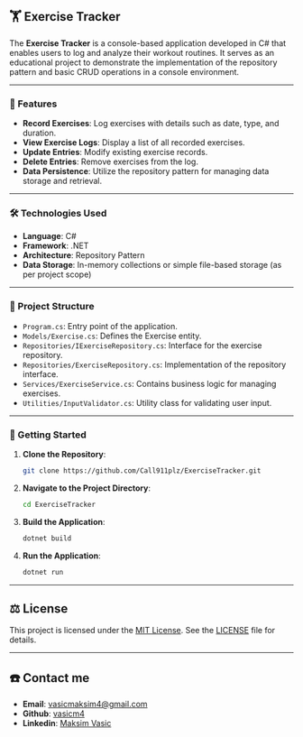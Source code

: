 ## 🏋️ Exercise Tracker

The **Exercise Tracker** is a console-based application developed in C# that enables users to log and analyze their workout routines. It serves as an educational project to demonstrate the implementation of the repository pattern and basic CRUD operations in a console environment.

---

### 🎯 Features

* **Record Exercises**: Log exercises with details such as date, type, and duration.
* **View Exercise Logs**: Display a list of all recorded exercises.
* **Update Entries**: Modify existing exercise records.
* **Delete Entries**: Remove exercises from the log.
* **Data Persistence**: Utilize the repository pattern for managing data storage and retrieval.
---
### 🛠️ Technologies Used

* **Language**: C#
* **Framework**: .NET
* **Architecture**: Repository Pattern
* **Data Storage**: In-memory collections or simple file-based storage (as per project scope)
---
### 📁 Project Structure

* `Program.cs`: Entry point of the application.
* `Models/Exercise.cs`: Defines the Exercise entity.
* `Repositories/IExerciseRepository.cs`: Interface for the exercise repository.
* `Repositories/ExerciseRepository.cs`: Implementation of the repository interface.
* `Services/ExerciseService.cs`: Contains business logic for managing exercises.
* `Utilities/InputValidator.cs`: Utility class for validating user input.
---
### 🚀 Getting Started

1. **Clone the Repository**:

   ```bash
   git clone https://github.com/Call911plz/ExerciseTracker.git
   ```
2. **Navigate to the Project Directory**:

   ```bash
   cd ExerciseTracker
   ```
3. **Build the Application**:

   ```bash
   dotnet build
   ```
4. **Run the Application**:

   ```bash
   dotnet run
   ```
---

<a name="license"><a/>
## ⚖️ License
This project is licensed under the [MIT License](./LICENSE). See the [LICENSE](./LICENSE) file for details.

---
<a name="contact"><a/>
## ☎️ Contact me

 - **Email**: [vasicmaksim4@gmail.com](mailto:vasicmaksim4@gmail.com)
 - **Github**: [vasicm4](https://github.com/vasicm4)
 - **Linkedin**: [Maksim Vasic](https://rs.linkedin.com/in/maksim-vasi%C4%87-514b11327)
